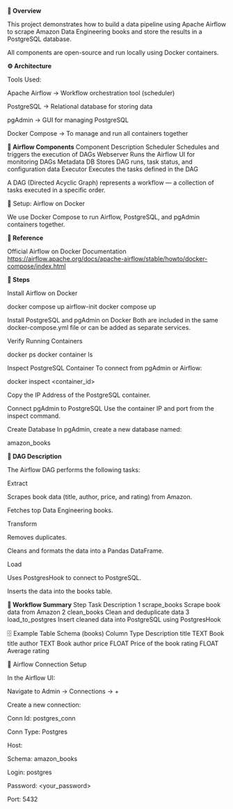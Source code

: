 **🧩 Overview**

This project demonstrates how to build a data pipeline using Apache Airflow to scrape Amazon Data Engineering books and store the results in a PostgreSQL database.

All components are open-source and run locally using Docker containers.

**⚙️ Architecture**

Tools Used:

Apache Airflow → Workflow orchestration tool (scheduler)

PostgreSQL → Relational database for storing data

pgAdmin → GUI for managing PostgreSQL

Docker Compose → To manage and run all containers together

**🧠 Airflow Components**
Component	Description
Scheduler	Schedules and triggers the execution of DAGs
Webserver	Runs the Airflow UI for monitoring DAGs
Metadata DB	Stores DAG runs, task status, and configuration data
Executor	Executes the tasks defined in the DAG

A DAG (Directed Acyclic Graph) represents a workflow — a collection of tasks executed in a specific order.

🐳 Setup: Airflow on Docker

We use Docker Compose to run Airflow, PostgreSQL, and pgAdmin containers together.

**🔗 Reference**

Official Airflow on Docker Documentation
https://airflow.apache.org/docs/apache-airflow/stable/howto/docker-compose/index.html

**🧾 Steps**

Install Airflow on Docker

docker compose up airflow-init
docker compose up


Install PostgreSQL and pgAdmin on Docker
Both are included in the same docker-compose.yml file or can be added as separate services.

Verify Running Containers

docker ps
docker container ls


Inspect PostgreSQL Container
To connect from pgAdmin or Airflow:

docker inspect <container_id>


Copy the IP Address of the PostgreSQL container.

Connect pgAdmin to PostgreSQL
Use the container IP and port from the inspect command.

Create Database
In pgAdmin, create a new database named:

amazon_books

**📄 DAG Description**

The Airflow DAG performs the following tasks:

Extract

Scrapes book data (title, author, price, and rating) from Amazon.

Fetches top Data Engineering books.

Transform

Removes duplicates.

Cleans and formats the data into a Pandas DataFrame.

Load

Uses PostgresHook to connect to PostgreSQL.

Inserts the data into the books table.

**🧠 Workflow Summary**
Step	Task	Description
1	scrape_books	Scrape book data from Amazon
2	clean_books	Clean and deduplicate data
3	load_to_postgres	Insert cleaned data into PostgreSQL using PostgresHook

🗄️ Example Table Schema (books)
Column	Type	Description
title	TEXT	Book title
author	TEXT	Book author
price	FLOAT	Price of the book
rating	FLOAT	Average rating

🧰 Airflow Connection Setup

In the Airflow UI:

Navigate to Admin → Connections → +

Create a new connection:

Conn Id: postgres_conn

Conn Type: Postgres

Host: <PostgreSQL container IP>

Schema: amazon_books

Login: postgres

Password: <your_password>

Port: 5432

